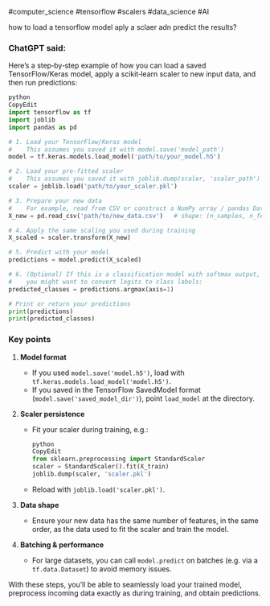 #computer_science #tensorflow #scalers #data_science #AI 

how to load a tensorflow model aply a sclaer adn predict the results?

### ChatGPT said:

Here’s a step‑by‑step example of how you can load a saved TensorFlow/Keras model, apply a scikit‑learn scaler to new input data, and then run predictions:

```python
python
CopyEdit
import tensorflow as tf
import joblib
import pandas as pd

# 1. Load your TensorFlow/Keras model
#    This assumes you saved it with model.save('model_path')
model = tf.keras.models.load_model('path/to/your_model.h5')

# 2. Load your pre‑fitted scaler
#    This assumes you saved it with joblib.dump(scaler, 'scaler_path')
scaler = joblib.load('path/to/your_scaler.pkl')

# 3. Prepare your new data
#    For example, read from CSV or construct a NumPy array / pandas DataFrame
X_new = pd.read_csv('path/to/new_data.csv')   # shape: (n_samples, n_features)

# 4. Apply the same scaling you used during training
X_scaled = scaler.transform(X_new)

# 5. Predict with your model
predictions = model.predict(X_scaled)

# 6. (Optional) If this is a classification model with softmax output,
#    you might want to convert logits to class labels:
predicted_classes = predictions.argmax(axis=1)

# Print or return your predictions
print(predictions)
print(predicted_classes)

```

### Key points

1. **Model format**
    - If you used `model.save('model.h5')`, load with `tf.keras.models.load_model('model.h5')`.
    - If you saved in the TensorFlow SavedModel format (`model.save('saved_model_dir')`), point `load_model` at the directory.
2. **Scaler persistence**
    - Fit your scaler during training, e.g.:
        
        ```python
        python
        CopyEdit
        from sklearn.preprocessing import StandardScaler
        scaler = StandardScaler().fit(X_train)
        joblib.dump(scaler, 'scaler.pkl')
        
        ```
        
    - Reload with `joblib.load('scaler.pkl')`.
        
3. **Data shape**
    - Ensure your new data has the same number of features, in the same order, as the data used to fit the scaler and train the model.
4. **Batching & performance**
    - For large datasets, you can call `model.predict` on batches (e.g. via a `tf.data.Dataset`) to avoid memory issues.

With these steps, you’ll be able to seamlessly load your trained model, preprocess incoming data exactly as during training, and obtain predictions.